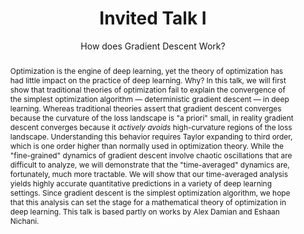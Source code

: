 ---
# Determines which item appears first on the schedule (lowest number (0) appears first)
sequence_id: 2

day: Wednesday, 12th

# Time of the event
time: 10:15 - 11:00

# Title of the event
title: Invited Talk I
subtitle: How does Gradient Descent Work?

# Speaker Info
speaker: Jeremy Cohen
webpage: http://cs.cmu.edu/~jeremiac
affil: Flatiron Institute
affil_link: https://www.simonsfoundation.org/people/jeremy-cohen/
# affil2: Buzz University
# affil2_link: https://buzz.edu

# Image
img: ../speakers/JeremyCohen.jpg
img_link: http://cs.cmu.edu/~jeremiac

# Add the abstract property
abstract: |
  Optimization is the engine of deep learning, yet the theory of optimization has had little impact on the practice of deep learning. Why? In this talk, we will first show that traditional theories of optimization fail to explain the convergence of the simplest optimization algorithm — deterministic gradient descent — in deep learning. Whereas traditional theories assert that gradient descent converges because the curvature of the loss landscape is "a priori" small, in reality gradient descent converges because it *actively avoids* high-curvature regions of the loss landscape.  Understanding this behavior requires Taylor expanding to third order, which is one order higher than normally used in optimization theory.  While the "fine-grained" dynamics of gradient descent involve chaotic oscillations that are difficult to analyze, we will demonstrate that the "time-averaged" dynamics are, fortunately, much more tractable.  We will show that our time-averaged analysis yields highly accurate quantitative predictions in a variety of deep learning settings.  Since gradient descent is the simplest optimization algorithm, we hope that this analysis can set the stage for a mathematical theory of optimization in deep learning.  This talk is based partly on works by Alex Damian and Eshaan Nichani.
---